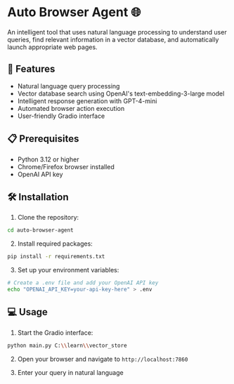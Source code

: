 # Auto Browser Agent 🌐

An intelligent tool that uses natural language processing to understand user queries, find relevant information in a vector database, and automatically launch appropriate web pages.

## 🚀 Features

- Natural language query processing
- Vector database search using OpenAI's text-embedding-3-large model
- Intelligent response generation with GPT-4-mini
- Automated browser action execution
- User-friendly Gradio interface

## 📋 Prerequisites

- Python 3.12 or higher
- Chrome/Firefox browser installed
- OpenAI API key

## 🛠️ Installation

1. Clone the repository:
```bash
cd auto-browser-agent
```

2. Install required packages:
```bash
pip install -r requirements.txt
```

3. Set up your environment variables:
```bash
# Create a .env file and add your OpenAI API key
echo "OPENAI_API_KEY=your-api-key-here" > .env
```

## 💻 Usage

1. Start the Gradio interface:
```bash
python main.py C:\\learn\\vector_store
```

2. Open your browser and navigate to `http://localhost:7860`

3. Enter your query in natural language
